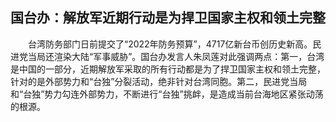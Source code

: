## 国台办：解放军近期行动是为捍卫国家主权和领土完整
　　台湾防务部门日前提交了“2022年防务预算”，4717亿新台币创历史新高。民进党当局还渲染大陆“军事威胁”。国台办发言人朱凤莲对此强调两点：第一，台湾是中国的一部分，近期解放军采取的所有行动都是为了捍卫国家主权和领土完整，针对的是外部势力和“台独”分裂活动，绝非针对台湾同胞。第二，民进党当局和“台独”势力勾连外部势力，不断进行“台独”挑衅，是造成当前台海地区紧张动荡的根源。

